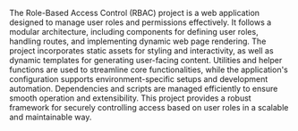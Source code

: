 The Role-Based Access Control (RBAC) project is a web application designed to manage user roles and permissions effectively. It follows a modular architecture, including components for defining user roles, handling routes, and implementing dynamic web page rendering. The project incorporates static assets for styling and interactivity, as well as dynamic templates for generating user-facing content. Utilities and helper functions are used to streamline core functionalities, while the application's configuration supports environment-specific setups and development automation. Dependencies and scripts are managed efficiently to ensure smooth operation and extensibility. This project provides a robust framework for securely controlling access based on user roles in a scalable and maintainable way.
